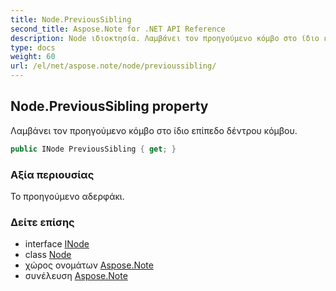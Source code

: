 ```yaml
---
title: Node.PreviousSibling
second_title: Aspose.Note for .NET API Reference
description: Node ιδιοκτησία. Λαμβάνει τον προηγούμενο κόμβο στο ίδιο επίπεδο δέντρου κόμβου.
type: docs
weight: 60
url: /el/net/aspose.note/node/previoussibling/
---
```

## Node.PreviousSibling property

Λαμβάνει τον προηγούμενο κόμβο στο ίδιο επίπεδο δέντρου κόμβου.

```csharp
public INode PreviousSibling { get; }
```

### Αξία περιουσίας

Το προηγούμενο αδερφάκι.

### Δείτε επίσης

* interface [INode](../../inode/)
* class [Node](../)
* χώρος ονομάτων [Aspose.Note](../../node/)
* συνέλευση [Aspose.Note](../../../)


